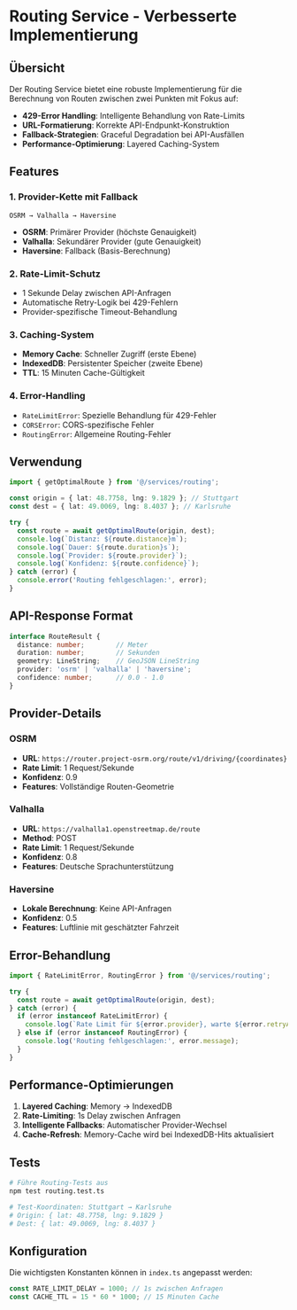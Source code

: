 # Routing Service - Verbesserte Implementierung

## Übersicht

Der Routing Service bietet eine robuste Implementierung für die Berechnung von Routen zwischen zwei Punkten mit Fokus auf:

- **429-Error Handling**: Intelligente Behandlung von Rate-Limits
- **URL-Formatierung**: Korrekte API-Endpunkt-Konstruktion
- **Fallback-Strategien**: Graceful Degradation bei API-Ausfällen
- **Performance-Optimierung**: Layered Caching-System

## Features

### 1. Provider-Kette mit Fallback
```
OSRM → Valhalla → Haversine
```

- **OSRM**: Primärer Provider (höchste Genauigkeit)
- **Valhalla**: Sekundärer Provider (gute Genauigkeit)
- **Haversine**: Fallback (Basis-Berechnung)

### 2. Rate-Limit-Schutz
- 1 Sekunde Delay zwischen API-Anfragen
- Automatische Retry-Logik bei 429-Fehlern
- Provider-spezifische Timeout-Behandlung

### 3. Caching-System
- **Memory Cache**: Schneller Zugriff (erste Ebene)
- **IndexedDB**: Persistenter Speicher (zweite Ebene)
- **TTL**: 15 Minuten Cache-Gültigkeit

### 4. Error-Handling
- `RateLimitError`: Spezielle Behandlung für 429-Fehler
- `CORSError`: CORS-spezifische Fehler
- `RoutingError`: Allgemeine Routing-Fehler

## Verwendung

```typescript
import { getOptimalRoute } from '@/services/routing';

const origin = { lat: 48.7758, lng: 9.1829 }; // Stuttgart
const dest = { lat: 49.0069, lng: 8.4037 }; // Karlsruhe

try {
  const route = await getOptimalRoute(origin, dest);
  console.log(`Distanz: ${route.distance}m`);
  console.log(`Dauer: ${route.duration}s`);
  console.log(`Provider: ${route.provider}`);
  console.log(`Konfidenz: ${route.confidence}`);
} catch (error) {
  console.error('Routing fehlgeschlagen:', error);
}
```

## API-Response Format

```typescript
interface RouteResult {
  distance: number;        // Meter
  duration: number;        // Sekunden
  geometry: LineString;    // GeoJSON LineString
  provider: 'osrm' | 'valhalla' | 'haversine';
  confidence: number;      // 0.0 - 1.0
}
```

## Provider-Details

### OSRM
- **URL**: `https://router.project-osrm.org/route/v1/driving/{coordinates}`
- **Rate Limit**: 1 Request/Sekunde
- **Konfidenz**: 0.9
- **Features**: Vollständige Routen-Geometrie

### Valhalla
- **URL**: `https://valhalla1.openstreetmap.de/route`
- **Method**: POST
- **Rate Limit**: 1 Request/Sekunde
- **Konfidenz**: 0.8
- **Features**: Deutsche Sprachunterstützung

### Haversine
- **Lokale Berechnung**: Keine API-Anfragen
- **Konfidenz**: 0.5
- **Features**: Luftlinie mit geschätzter Fahrzeit

## Error-Behandlung

```typescript
import { RateLimitError, RoutingError } from '@/services/routing';

try {
  const route = await getOptimalRoute(origin, dest);
} catch (error) {
  if (error instanceof RateLimitError) {
    console.log(`Rate Limit für ${error.provider}, warte ${error.retryAfter}s`);
  } else if (error instanceof RoutingError) {
    console.log('Routing fehlgeschlagen:', error.message);
  }
}
```

## Performance-Optimierungen

1. **Layered Caching**: Memory → IndexedDB
2. **Rate-Limiting**: 1s Delay zwischen Anfragen
3. **Intelligente Fallbacks**: Automatischer Provider-Wechsel
4. **Cache-Refresh**: Memory-Cache wird bei IndexedDB-Hits aktualisiert

## Tests

```bash
# Führe Routing-Tests aus
npm test routing.test.ts

# Test-Koordinaten: Stuttgart → Karlsruhe
# Origin: { lat: 48.7758, lng: 9.1829 }
# Dest: { lat: 49.0069, lng: 8.4037 }
```

## Konfiguration

Die wichtigsten Konstanten können in `index.ts` angepasst werden:

```typescript
const RATE_LIMIT_DELAY = 1000; // 1s zwischen Anfragen
const CACHE_TTL = 15 * 60 * 1000; // 15 Minuten Cache
``` 